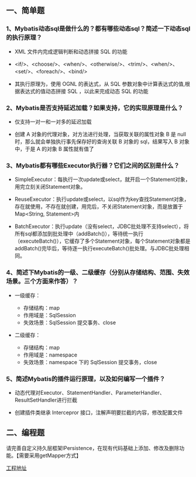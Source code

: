 ## 一、简单题

### 1、Mybatis动态sql是做什么的？都有哪些动态sql？简述一下动态sql的执行原理？

- XML 文件内完成逻辑判断和动态拼接 SQL 的功能

- \<if/>、\<choose/>、\<when/>、\<otherwise/>、\<trim/>、\<when/>、\<set/>、\<foreach/>、\<bind/>

- 其执行原理为，使用 OGNL 的表达式，从 SQL 参数对象中计算表达式的值,根据表达式的值动态拼接 SQL ，以此来完成动态 SQL 的功能

### 2、Mybatis是否支持延迟加载？如果支持，它的实现原理是什么？

- 仅支持一对一和一对多的延迟加载

- 创建 A 对象的代理对象，对方法进行处理，当获取关联的属性对象 B 是 null 时，那么就会单独执行事先保存好的查询关联 B 对象的 sql，结果写入 B 对象中，于是 A 的对象 B 属性就有值了

### 3、Mybatis都有哪些Executor执行器？它们之间的区别是什么？

- SimpleExecutor：每执行一次update或select，就开启一个Statement对象，用完立刻关闭Statement对象。

- ReuseExecutor：执行update或select，以sql作为key查找Statement对象，存在就使用，不存在就创建，用完后，不关闭Statement对象，而是放置于Map<String, Statement>内

- BatchExecutor：执行update（没有select，JDBC批处理不支持select），将所有sql都添加到批处理中（addBatch()），等待统一执行（executeBatch()），它缓存了多个Statement对象，每个Statement对象都是addBatch()完毕后，等待逐一执行executeBatch()批处理。与JDBC批处理相同。

### 4、简述下Mybatis的一级、二级缓存（分别从存储结构、范围、失效场景。三个方面来作答）？

- 一级缓存：
	- 存储结构：map
	- 作用域是：SqlSession
	- 失效场景：SqlSession 提交事务、close

- 二级缓存：
	- 存储结构：map
	- 作用域是：namespace
	- 失效场景：namespace 下的 SqlSession 提交事务，close

### 5、简述Mybatis的插件运行原理，以及如何编写一个插件？

- 动态代理对Executor、StatementHandler、ParameterHandler、ResultSetHandler进行拦截

- 创建插件类继承 Intercepror 接口，注解声明要拦截的内容，修改配置文件

## 二、编程题

请完善自定义持久层框架IPersistence，在现有代码基础上添加、修改及删除功能。【需要采用getMapper方式】

[工程地址](https://github.com/decaMinCow/homework/tree/master/Step1)